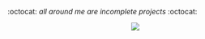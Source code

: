 <!--
### Hi there 👋


**MansiAyer/MansiAyer** is a ✨ _special_ ✨ repository because its `README.md` (this file) appears on your GitHub profile.

Here are some ideas to get you started:

- 🔭 I’m currently working on ...
- 🌱 I’m currently learning ...
- 👯 I’m looking to collaborate on ...
- 🤔 I’m looking for help with ...
- 💬 Ask me about ...
- 📫 How to reach me: ...
- 😄 Pronouns: ...
- ⚡ Fun fact: ...
-->

:octocat: _all around me are incomplete projects_ :octocat:
<div align="center"><span>  
   
  <!-- 
<img src="https://readme-jokes.vercel.app/api?bgColor=%23041a30&aColor=%2363B1FF&qColor=%232289F0&textColor=%232289F0&borderColor=%2372e7ff"> </img>
  
  </span></div>

<a href="https://youtu.be/Y8kMcf4kyIk"><img src="https://cdn130.picsart.com/337030419061211.png?type=webp&to=min&r=240"></img></a>

-->
   
   <img src="https://wallpapercave.com/wp/wp7629026.png"></img>
